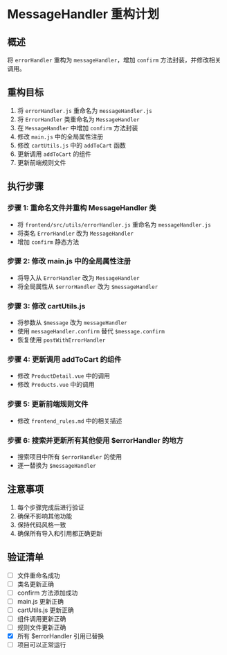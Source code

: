 # MessageHandler 重构计划

## 概述
将 `errorHandler` 重构为 `messageHandler`，增加 `confirm` 方法封装，并修改相关调用。

## 重构目标
1. 将 `errorHandler.js` 重命名为 `messageHandler.js`
2. 将 `ErrorHandler` 类重命名为 `MessageHandler`
3. 在 `MessageHandler` 中增加 `confirm` 方法封装
4. 修改 `main.js` 中的全局属性注册
5. 修改 `cartUtils.js` 中的 `addToCart` 函数
6. 更新调用 `addToCart` 的组件
7. 更新前端规则文件

## 执行步骤

### 步骤 1: 重命名文件并重构 MessageHandler 类
- 将 `frontend/src/utils/errorHandler.js` 重命名为 `messageHandler.js`
- 将类名 `ErrorHandler` 改为 `MessageHandler`
- 增加 `confirm` 静态方法

### 步骤 2: 修改 main.js 中的全局属性注册
- 将导入从 `ErrorHandler` 改为 `MessageHandler`
- 将全局属性从 `$errorHandler` 改为 `$messageHandler`

### 步骤 3: 修改 cartUtils.js
- 将参数从 `$message` 改为 `messageHandler`
- 使用 `messageHandler.confirm` 替代 `$message.confirm`
- 恢复使用 `postWithErrorHandler`

### 步骤 4: 更新调用 addToCart 的组件
- 修改 `ProductDetail.vue` 中的调用
- 修改 `Products.vue` 中的调用

### 步骤 5: 更新前端规则文件
- 修改 `frontend_rules.md` 中的相关描述

### 步骤 6: 搜索并更新所有其他使用 $errorHandler 的地方
- 搜索项目中所有 `$errorHandler` 的使用
- 逐一替换为 `$messageHandler`

## 注意事项
1. 每个步骤完成后进行验证
2. 确保不影响其他功能
3. 保持代码风格一致
4. 确保所有导入和引用都正确更新

## 验证清单
- [ ] 文件重命名成功
- [ ] 类名更新正确
- [ ] confirm 方法添加成功
- [ ] main.js 更新正确
- [ ] cartUtils.js 更新正确
- [ ] 组件调用更新正确
- [ ] 规则文件更新正确
- [x] 所有 $errorHandler 引用已替换
- [ ] 项目可以正常运行